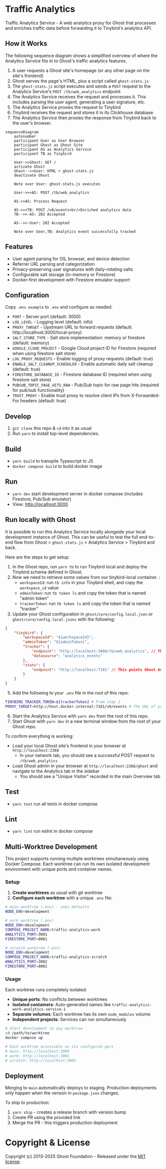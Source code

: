 # Traffic Analytics

Traffic Analytics Service - A web analytics proxy for Ghost that processes and enriches traffic data before forwarding it to Tinybird's analytics API.

## How it Works
The following sequence diagram shows a simplified overview of where the Analytics Service fits in to Ghost's traffic analytics features.
1. A user requests a Ghost site's homepage (or any other page on the site's frontend)
2. Ghost serves the page's HTML, plus a script called `ghost-stats.js`
3. The `ghost-stats.js` script executes and sends a `POST` request to the Analytics Service's `POST /tb/web_analytics` endpoint
4. The Analytics Service receives the request and processes it. This includes parsing the user agent, generating a user signature, etc.
5. The Analytics Service proxies the request to Tinybird
6. Tinybird receives the request and stores it in its Clickhouse database
7. The Analytics Service then proxies the response from Tinybird back to the user's browser.

```mermaid
sequenceDiagram
    autonumber
    participant User as User Browser
    participant Ghost as Ghost Site
    participant AS as Analytics Service
    participant TB as Tinybird

    User->>Ghost: GET /
    activate Ghost
    Ghost-->>User: HTML + ghost-stats.js
    deactivate Ghost
    
    Note over User: ghost-stats.js executes
    
    User->>+AS: POST /tb/web_analytics
    
    AS->>AS: Process Request
    
    AS->>+TB: POST /v0/events<br/>Enriched analytics data
    TB-->>-AS: 202 Accepted
    
    AS-->>-User: 202 Accepted
    
    Note over User,TB: Analytics event successfully tracked
```

## Features

- User agent parsing for OS, browser, and device detection
- Referrer URL parsing and categorization
- Privacy-preserving user signatures with daily-rotating salts
- Configurable salt storage (in-memory or Firestore)
- Docker-first development with Firestore emulator support

## Configuration

Copy `.env.example` to `.env` and configure as needed:

- `PORT` - Server port (default: 3000)
- `LOG_LEVEL` - Logging level (default: info)
- `PROXY_TARGET` - Upstream URL to forward requests (default: http://localhost:3000/local-proxy)
- `SALT_STORE_TYPE` - Salt store implementation: memory or firestore (default: memory)
- `GOOGLE_CLOUD_PROJECT` - Google Cloud project ID for Firestore (required when using firestore salt store)
- `LOG_PROXY_REQUESTS` - Enable logging of proxy requests (default: true)
- `ENABLE_SALT_CLEANUP_SCHEDULER` - Enable automatic daily salt cleanup (default: true)
- `FIRESTORE_DATABASE_ID` - Firestore database ID (required when using firestore salt store)
- `PUBSUB_TOPIC_PAGE_HITS_RAW` - Pub/Sub topic for raw page hits (required for pub/sub functionality)
- `TRUST_PROXY` - Enable trust proxy to resolve client IPs from X-Forwarded-For headers (default: true)

## Develop

1. `git clone` this repo & `cd` into it as usual
2. Run `yarn` to install top-level dependencies.

## Build
- `yarn build` to transpile Typescript to JS
- `docker compose build` to build docker image

## Run

- `yarn dev` start development server in docker compose (includes Firestore, Pub/Sub emulator)
- View: [http://localhost:3000](http://localhost:3000)

## Run locally with Ghost

It is possible to run this Analytics Service locally alongside your local development instance of Ghost. This can be useful to test the full end-to-end flow from Ghost > `ghost-stats.js` > Analytics Service > Tinybird and back.

Here are the steps to get setup:
1. In the Ghost repo, run `yarn tb` to run Tinybird local and deploy the Tinybird schema defined in Ghost.
2. Now we need to retrieve some values from our tinybird-local container. :
    - `workspaceId`: run `tb info` in your Tinybird shell, and copy the `workspace_id` value
    - `adminToken`: run `tb token ls` and copy the token that is named "admin token"
    - `trackerToken`: run `tb token ls` and copy the token that is named "tracker"
3. Update your Ghost configuration in `ghost/core/config.local.json` or `ghost/core/config.local.jsonc` with the following:
```json
{
    "tinybird": {
        "workspaceId": "${workspaceId}",
        "adminToken": "${adminToken}",
        "tracker": {
            "endpoint": "http://localhost:3000/tb/web_analytics", // This points Ghost to your local instance of the Analytics Service for event ingestion
            "datasource": "analytics_events"
        },
        "stats": {
            "endpoint": "http://localhost:7181" // This points Ghost Admin to your local tinybird container for querying the API endpoints
        }
    }
}
```
5. Add the following to your `.env` file in the root of this repo:
```bash
TINYBIRD_TRACKER_TOKEN=${trackerToken} # From step 2
PROXY_TARGET=http://host.docker.internal:7181/v0/events # The URL of your Tinybird-local container
```
6. Start the Analytics Service with `yarn dev` from the root of this repo.
7. Start Ghost with `yarn dev` in a new terminal window from the root of your Ghost repo.

To confirm everything is working: 
- Load your local Ghost site's frontend in your browser at `http://localhost:2368` 
    - In your network tab, you should see a successful POST request to `/tb/web_analytics`
- Load Ghost admin in your browser at `http://localhost:2368/ghost` and navigate to the Analytics tab in the sidebar
    - You should see a "Unique Visitor" recorded in the main Overview tab

## Test

- `yarn test` run all tests in docker compose

## Lint
- `yarn lint` run eslint in docker compose

## Multi-Worktree Development

This project supports running multiple worktrees simultaneously using Docker Compose. Each worktree can run its own isolated development environment with unique ports and container names.

### Setup

1. **Create worktrees** as usual with git worktree
2. **Configure each worktree** with a unique `.env` file:

```bash
# main worktree (.env) - uses defaults
NODE_ENV=development

# work worktree (.env)  
NODE_ENV=development
COMPOSE_PROJECT_NAME=traffic-analytics-work
ANALYTICS_PORT=3001
FIRESTORE_PORT=8081

# scratch worktree (.env)
NODE_ENV=development  
COMPOSE_PROJECT_NAME=traffic-analytics-scratch
ANALYTICS_PORT=3002
FIRESTORE_PORT=8082
```

### Usage

Each worktree runs completely isolated:
- **Unique ports**: No conflicts between worktrees
- **Isolated containers**: Auto-generated names like `traffic-analytics-work-analytics-service-1`
- **Separate volumes**: Each worktree has its own `node_modules` volume
- **Independent projects**: Services can run simultaneously

```bash
# Start development in any worktree
cd /path/to/worktree
docker compose up

# Each worktree accessible on its configured port
# main: http://localhost:3000
# work: http://localhost:3001  
# scratch: http://localhost:3002
```

## Deployment

Merging to `main` automatically deploys to staging. Production deployments only happen when the version in `package.json` changes.

To ship to production:
1. `yarn ship` - creates a release branch with version bump
2. Create PR using the provided link
3. Merge the PR - this triggers production deployment

# Copyright & License 

Copyright (c) 2013-2025 Ghost Foundation - Released under the [MIT license](LICENSE).